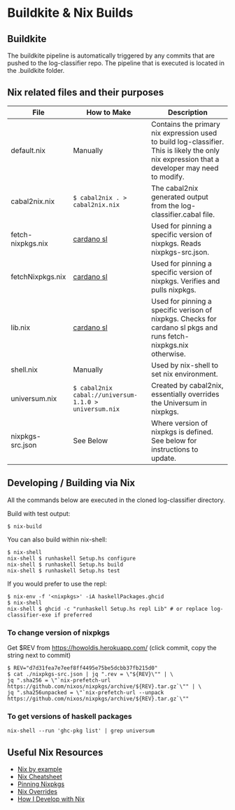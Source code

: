 # Buildkite & Nix Builds

## Buildkite
The buildkite pipeline is automatically triggered by any commits that are pushed to the log-classifier repo.
The pipeline that is executed is located in the .buildkite folder.


## Nix related files and their purposes

| File | How to Make | Description |
| --- | --- | --- |
| default.nix | Manually | Contains the primary nix expression used to build log-classifier. This is likely the only nix expression that a developer may need to modify. |
| cabal2nix.nix | `$ cabal2nix . > cabal2nix.nix` | The cabal2nix generated output from the log-classifier.cabal file. |
| fetch-nixpkgs.nix | [cardano sl](https://github.com/input-output-hk/cardano-sl) | Used for pinning a specific version of nixpkgs. Reads nixpkgs-src.json. |
| fetchNixpkgs.nix | [cardano sl](https://github.com/input-output-hk/cardano-sl) | Used for pinning a specific version of nixpkgs. Verifies and pulls nixpkgs. |
| lib.nix | [cardano sl](https://github.com/input-output-hk/cardano-sl) | Used for pinning a specific verison of nixpkgs. Checks for cardano sl pkgs and runs fetch-nixpkgs.nix otherwise. |
| shell.nix | Manually | Used by nix-shell to set nix environment. |
| universum.nix | `$ cabal2nix cabal://universum-1.1.0 > universum.nix` | Created by cabal2nix, essentially overrides the Universum in nixpkgs. |
| nixpkgs-src.json | See Below | Where version of nixpkgs is defined. See below for instructions to update. |

## Developing / Building via Nix

All the commands below are executed in the cloned log-classifier directory.


Build with test output:
```
$ nix-build
```

You can also build within nix-shell: 

```
$ nix-shell
nix-shell $ runhaskell Setup.hs configure
nix-shell $ runhaskell Setup.hs build
nix-shell $ runhaskell Setup.hs test
```

If you would prefer to use the repl:
```
$ nix-env -f '<nixpkgs>' -iA haskellPackages.ghcid
$ nix-shell
nix-shell $ ghcid -c "runhaskell Setup.hs repl Lib" # or replace log-classifier-exe if preferred
```

### To change version of nixpkgs

Get $REV from https://howoldis.herokuapp.com/ (click commit, copy the string next to commit)

```
$ REV="d7d31fea7e7eef8ff4495e75be5dcbb37fb215d0"
$ cat ./nixpkgs-src.json | jq ".rev = \"${REV}\"" | \
jq ".sha256 = \"`nix-prefetch-url https://github.com/nixos/nixpkgs/archive/${REV}.tar.gz`\"" | \
jq ".sha256unpacked = \"`nix-prefetch-url --unpack https://github.com/nixos/nixpkgs/archive/${REV}.tar.gz`\""
```

### To get versions of haskell packages
```
nix-shell --run 'ghc-pkg list' | grep universum
```

## Useful Nix Resources

- [Nix by example](https://medium.com/@MrJamesFisher/nix-by-example-a0063a1a4c55)
- [Nix Cheatsheet](https://nixos.wiki/wiki/Cheatsheet)
- [Pinning Nixpkgs](https://nixos.wiki/wiki/FAQ/Pinning_Nixpkgs)
- [Nix Overrides](https://nixos.org/nixpkgs/manual/#sec-overrides)
- [How I Develop with Nix](https://ocharles.org.uk/posts/2014-02-04-how-i-develop-with-nixos.html)
